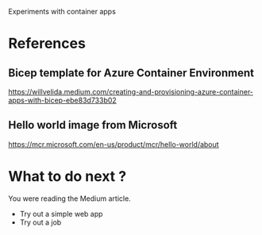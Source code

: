 Experiments with container apps


# References

## Bicep template for Azure Container Environment
https://willvelida.medium.com/creating-and-provisioning-azure-container-apps-with-bicep-ebe83d733b02

## Hello world image from Microsoft
https://mcr.microsoft.com/en-us/product/mcr/hello-world/about


# What to do next ?
You were reading the Medium article.
- Try out a simple web app
- Try out a job



